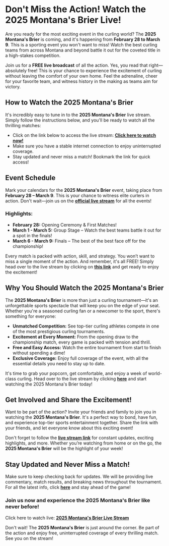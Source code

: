 # Don't Miss the Action! Watch the 2025 Montana's Brier Live!

Are you ready for the most exciting event in the curling world? The **2025 Montana's Brier** is coming, and it's happening from **February 28 to March 9**. This is a sporting event you won't want to miss! Watch the best curling teams from across Montana and beyond battle it out for the coveted title in a high-stakes competition.

Join us for a **FREE live broadcast** of all the action. Yes, you read that right—absolutely free! This is your chance to experience the excitement of curling without leaving the comfort of your own home. Feel the adrenaline, cheer for your favorite team, and witness history in the making as teams aim for victory.

## How to Watch the 2025 Montana's Brier

It's incredibly easy to tune in to the **2025 Montana's Brier** live stream. Simply follow the instructions below, and you'll be ready to watch all the thrilling matches:

- Click on the link below to access the live stream: [**Click here to watch now!**](https://tinyurl.com/livestreamfreeo?st=2025montanasbrier&si=gh)
- Make sure you have a stable internet connection to enjoy uninterrupted coverage.
- Stay updated and never miss a match! Bookmark the link for quick access!

## Event Schedule

Mark your calendars for the **2025 Montana's Brier** event, taking place from **February 28 – March 9**. This is your chance to witness elite curlers in action. Don't wait—join us on the [**official live stream**](https://tinyurl.com/livestreamfreeo?st=2025montanasbrier&si=gh) for all the events!

### Highlights:

- **February 28:** Opening Ceremony & First Matches!
- **March 1 - March 5:** Group Stage – Watch the best teams battle it out for a spot in the finals!
- **March 6 - March 9:** Finals – The best of the best face off for the championship!

Every match is packed with action, skill, and strategy. You won’t want to miss a single moment of the action. And remember, it's all FREE! Simply head over to the live stream by clicking on [**this link**](https://tinyurl.com/livestreamfreeo?st=2025montanasbrier&si=gh) and get ready to enjoy the excitement!

## Why You Should Watch the 2025 Montana's Brier

The **2025 Montana's Brier** is more than just a curling tournament—it's an unforgettable sports spectacle that will keep you on the edge of your seat. Whether you're a seasoned curling fan or a newcomer to the sport, there's something for everyone:

- **Unmatched Competition:** See top-tier curling athletes compete in one of the most prestigious curling tournaments.
- **Excitement at Every Moment:** From the opening draw to the championship match, every game is packed with tension and thrill.
- **Free and Easy Access:** Watch the entire tournament from start to finish without spending a dime!
- **Exclusive Coverage:** Enjoy full coverage of the event, with all the essential details you need to stay up to date.

It's time to grab your popcorn, get comfortable, and enjoy a week of world-class curling. Head over to the live stream by clicking [**here**](https://tinyurl.com/livestreamfreeo?st=2025montanasbrier&si=gh) and start watching the 2025 Montana's Brier today!

## Get Involved and Share the Excitement!

Want to be part of the action? Invite your friends and family to join you in watching the **2025 Montana's Brier**. It's a perfect way to bond, have fun, and experience top-tier sports entertainment together. Share the link with your friends, and let everyone know about this exciting event!

Don't forget to follow the [**live stream link**](https://tinyurl.com/livestreamfreeo?st=2025montanasbrier&si=gh) for constant updates, exciting highlights, and more. Whether you’re watching from home or on the go, the **2025 Montana's Brier** will be the highlight of your week!

## Stay Updated and Never Miss a Match!

Make sure to keep checking back for updates. We will be providing live commentary, match results, and breaking news throughout the tournament. For all the latest info, click [**here**](https://tinyurl.com/livestreamfreeo?st=2025montanasbrier&si=gh) and stay ahead of the game!

### Join us now and experience the 2025 Montana's Brier like never before!

Click here to watch live: [**2025 Montana's Brier Live Stream**](https://tinyurl.com/livestreamfreeo?st=2025montanasbrier&si=gh)

Don't wait! The **2025 Montana's Brier** is just around the corner. Be part of the action and enjoy free, uninterrupted coverage of every thrilling match. See you on the stream!
